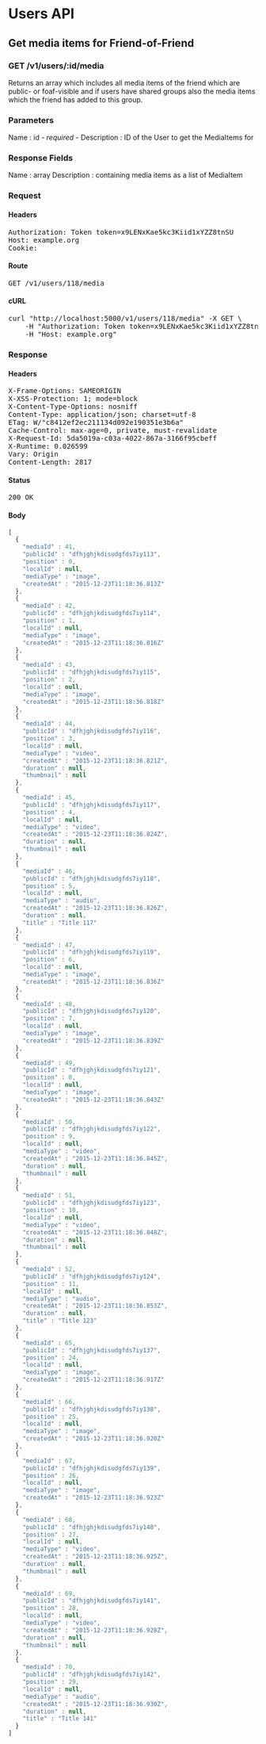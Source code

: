# Users API

## Get media items for Friend-of-Friend

### GET /v1/users/:id/media

Returns an array which includes all media items of the friend which are public- or foaf-visible and if users have shared groups also the media items which the friend has added to this group.

### Parameters

Name : id *- required -*
Description : ID of the User to get the MediaItems for


### Response Fields

Name : array
Description : containing media items as a list of MediaItem

### Request

#### Headers

<pre>Authorization: Token token=x9LENxKae5kc3Kiid1xYZZ8tnSU
Host: example.org
Cookie: </pre>

#### Route

<pre>GET /v1/users/118/media</pre>

#### cURL

<pre class="request">curl &quot;http://localhost:5000/v1/users/118/media&quot; -X GET \
	-H &quot;Authorization: Token token=x9LENxKae5kc3Kiid1xYZZ8tnSU&quot; \
	-H &quot;Host: example.org&quot;</pre>

### Response

#### Headers

<pre>X-Frame-Options: SAMEORIGIN
X-XSS-Protection: 1; mode=block
X-Content-Type-Options: nosniff
Content-Type: application/json; charset=utf-8
ETag: W/&quot;c8412ef2ec211134d092e190351e3b6a&quot;
Cache-Control: max-age=0, private, must-revalidate
X-Request-Id: 5da5019a-c03a-4022-867a-3166f95cbeff
X-Runtime: 0.026599
Vary: Origin
Content-Length: 2817</pre>

#### Status

<pre>200 OK</pre>

#### Body

```javascript
[
  {
    "mediaId" : 41,
    "publicId" : "dfhjghjkdisudgfds7iy113",
    "position" : 0,
    "localId" : null,
    "mediaType" : "image",
    "createdAt" : "2015-12-23T11:18:36.813Z"
  },
  {
    "mediaId" : 42,
    "publicId" : "dfhjghjkdisudgfds7iy114",
    "position" : 1,
    "localId" : null,
    "mediaType" : "image",
    "createdAt" : "2015-12-23T11:18:36.816Z"
  },
  {
    "mediaId" : 43,
    "publicId" : "dfhjghjkdisudgfds7iy115",
    "position" : 2,
    "localId" : null,
    "mediaType" : "image",
    "createdAt" : "2015-12-23T11:18:36.818Z"
  },
  {
    "mediaId" : 44,
    "publicId" : "dfhjghjkdisudgfds7iy116",
    "position" : 3,
    "localId" : null,
    "mediaType" : "video",
    "createdAt" : "2015-12-23T11:18:36.821Z",
    "duration" : null,
    "thumbnail" : null
  },
  {
    "mediaId" : 45,
    "publicId" : "dfhjghjkdisudgfds7iy117",
    "position" : 4,
    "localId" : null,
    "mediaType" : "video",
    "createdAt" : "2015-12-23T11:18:36.824Z",
    "duration" : null,
    "thumbnail" : null
  },
  {
    "mediaId" : 46,
    "publicId" : "dfhjghjkdisudgfds7iy118",
    "position" : 5,
    "localId" : null,
    "mediaType" : "audio",
    "createdAt" : "2015-12-23T11:18:36.826Z",
    "duration" : null,
    "title" : "Title 117"
  },
  {
    "mediaId" : 47,
    "publicId" : "dfhjghjkdisudgfds7iy119",
    "position" : 6,
    "localId" : null,
    "mediaType" : "image",
    "createdAt" : "2015-12-23T11:18:36.836Z"
  },
  {
    "mediaId" : 48,
    "publicId" : "dfhjghjkdisudgfds7iy120",
    "position" : 7,
    "localId" : null,
    "mediaType" : "image",
    "createdAt" : "2015-12-23T11:18:36.839Z"
  },
  {
    "mediaId" : 49,
    "publicId" : "dfhjghjkdisudgfds7iy121",
    "position" : 8,
    "localId" : null,
    "mediaType" : "image",
    "createdAt" : "2015-12-23T11:18:36.843Z"
  },
  {
    "mediaId" : 50,
    "publicId" : "dfhjghjkdisudgfds7iy122",
    "position" : 9,
    "localId" : null,
    "mediaType" : "video",
    "createdAt" : "2015-12-23T11:18:36.845Z",
    "duration" : null,
    "thumbnail" : null
  },
  {
    "mediaId" : 51,
    "publicId" : "dfhjghjkdisudgfds7iy123",
    "position" : 10,
    "localId" : null,
    "mediaType" : "video",
    "createdAt" : "2015-12-23T11:18:36.848Z",
    "duration" : null,
    "thumbnail" : null
  },
  {
    "mediaId" : 52,
    "publicId" : "dfhjghjkdisudgfds7iy124",
    "position" : 11,
    "localId" : null,
    "mediaType" : "audio",
    "createdAt" : "2015-12-23T11:18:36.853Z",
    "duration" : null,
    "title" : "Title 123"
  },
  {
    "mediaId" : 65,
    "publicId" : "dfhjghjkdisudgfds7iy137",
    "position" : 24,
    "localId" : null,
    "mediaType" : "image",
    "createdAt" : "2015-12-23T11:18:36.917Z"
  },
  {
    "mediaId" : 66,
    "publicId" : "dfhjghjkdisudgfds7iy138",
    "position" : 25,
    "localId" : null,
    "mediaType" : "image",
    "createdAt" : "2015-12-23T11:18:36.920Z"
  },
  {
    "mediaId" : 67,
    "publicId" : "dfhjghjkdisudgfds7iy139",
    "position" : 26,
    "localId" : null,
    "mediaType" : "image",
    "createdAt" : "2015-12-23T11:18:36.923Z"
  },
  {
    "mediaId" : 68,
    "publicId" : "dfhjghjkdisudgfds7iy140",
    "position" : 27,
    "localId" : null,
    "mediaType" : "video",
    "createdAt" : "2015-12-23T11:18:36.925Z",
    "duration" : null,
    "thumbnail" : null
  },
  {
    "mediaId" : 69,
    "publicId" : "dfhjghjkdisudgfds7iy141",
    "position" : 28,
    "localId" : null,
    "mediaType" : "video",
    "createdAt" : "2015-12-23T11:18:36.928Z",
    "duration" : null,
    "thumbnail" : null
  },
  {
    "mediaId" : 70,
    "publicId" : "dfhjghjkdisudgfds7iy142",
    "position" : 29,
    "localId" : null,
    "mediaType" : "audio",
    "createdAt" : "2015-12-23T11:18:36.930Z",
    "duration" : null,
    "title" : "Title 141"
  }
]
```
